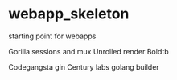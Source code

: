 # webapp_skeleton
starting point for webapps

Gorilla sessions and mux
Unrolled render
Boldtb


Codegangsta gin
Century labs golang builder
